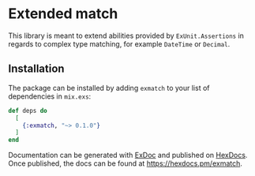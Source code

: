 # Extended match

This library is meant to extend abilities provided by `ExUnit.Assertions` in regards to complex type matching, for example `DateTime` or `Decimal`.

## Installation

The package can be installed by adding `exmatch` to your list of dependencies in `mix.exs`:

```elixir
def deps do
  [
    {:exmatch, "~> 0.1.0"}
  ]
end
```

Documentation can be generated with [ExDoc](https://github.com/elixir-lang/ex_doc)
and published on [HexDocs](https://hexdocs.pm). Once published, the docs can
be found at <https://hexdocs.pm/exmatch>.

